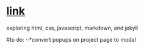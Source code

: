 # [link](https://emilytran99.github.io)
exploring html, css, javascript, markdown, and jekyll

#to do: 
⋅⋅*convert popups on project page to modal